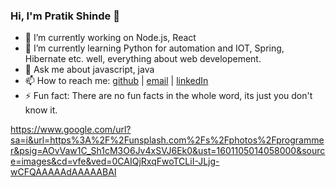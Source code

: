 ### Hi, I'm Pratik Shinde 👋

- 🔭 I’m currently working on Node.js, React
- 🌱 I’m currently learning Python for automation and IOT, Spring, Hibernate etc. well, everything about web developement.
- 💬 Ask me about javascript, java
- 📫 How to reach me: [github](https://github.com/Pratikshinde1497/Pratikshinde1497) | [email](pratikshinde1497@gmail.com) | [linkedIn](https://www.linkedin.com/in/pratik-shinde-93318b186)
- ⚡ Fun fact: There are no fun facts in the whole word, its just you don't know it. 

https://www.google.com/url?sa=i&url=https%3A%2F%2Funsplash.com%2Fs%2Fphotos%2Fprogrammer&psig=AOvVaw1C_Sh1cM3O6Jv4xSVJ6Ek0&ust=1601105014058000&source=images&cd=vfe&ved=0CAIQjRxqFwoTCLiI-JLjg-wCFQAAAAAdAAAAABAI

